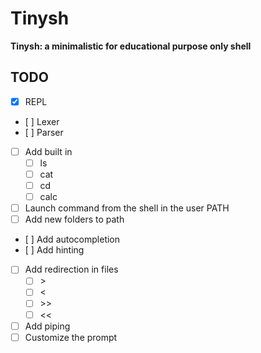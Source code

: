 # Tinysh

**Tinysh: a minimalistic for educational purpose only shell**

## TODO  

- [X] REPL
- [ ] Lexer
- [ ] Parser
- [ ] Add built in
    - [ ] ls
    - [ ] cat
    - [ ] cd
    - [ ] calc
- [ ] Launch command from the shell in the user PATH
- [ ] Add new folders to path
- [ ] Add autocompletion
- [ ] Add hinting
- [ ] Add redirection in files
    - [ ] \>
    - [ ] \<
    - [ ] \>>
    - [ ] \<<
- [ ] Add piping
- [ ] Customize the prompt
